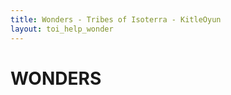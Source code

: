 ```yaml
---
title: Wonders - Tribes of Isoterra - KitleOyun
layout: toi_help_wonder
---
```


<h1 class="h1">WONDERS</h1>
